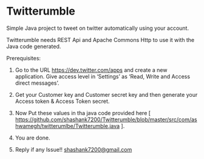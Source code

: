 # Twitterumble
Simple Java project to tweet on twitter automatically using your account.

Twitterumble needs REST Api and Apache Commons Http to use it with the Java code generated.

Prerequisites:

1. Go to the URL https://dev.twitter.com/apps and create a new application. Give access level in ‘Settings’ as ‘Read, Write and Access direct messages’.

2. Get your Customer key and Customer secret key and then generate your Access token & Access Token secret.

3. Now Put these values in tha java code provided here [ https://github.com/shashank7200/Twitterumble/blob/master/src/com/ashwamegh/twitterumlbe/Twitterumble.java ]. 

4. You are done.

5. Reply if any Issue!! shashank7200@gmail.com
